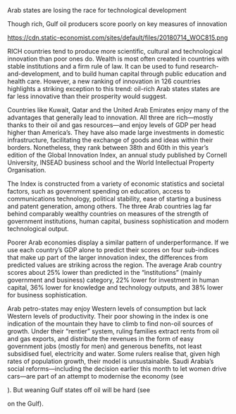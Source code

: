 Arab states are losing the race for technological development

Though rich, Gulf oil producers score poorly on key measures of innovation

https://cdn.static-economist.com/sites/default/files/20180714_WOC815.png

RICH countries tend to produce more scientific, cultural and technological innovation than poor ones do. Wealth is most often created in countries with stable institutions and a firm rule of law. It can be used to fund research-and-development, and to build human capital through public education and health care. However, a new ranking of innovation in 126 countries highlights a striking exception to this trend: oil-rich Arab states states are far less innovative than their prosperity would suggest.

Countries like Kuwait, Qatar and the United Arab Emirates enjoy many of the advantages that generally lead to innovation. All three are rich—mostly thanks to their oil and gas resources—and enjoy levels of GDP per head higher than America’s. They have also made large investments in domestic infrastructure, facilitating the exchange of goods and ideas within their borders. Nonetheless, they rank between 38th and 60th in this year’s edition of the Global Innovation Index, an annual study published by Cornell University, INSEAD business school and the World Intellectual Property Organisation. 

The Index is constructed from a variety of economic statistics and societal factors, such as government spending on education, access to communications technology, political stability, ease of starting a business and patent generation, among others. The three Arab countries lag far behind comparably wealthy countries on measures of the strength of government institutions, human capital, business sophistication and modern technological output.

Poorer Arab economies display a similar pattern of underperformance. If we use each country’s GDP alone to predict their scores on four sub-indices that make up part of the larger innovation index, the differences from predicted values are striking across the region. The average Arab country scores about 25% lower than predicted in the “institutions” (mainly government and business) category, 22% lower for investment in human capital, 36% lower for knowledge and technology outputs, and 38% lower for business sophistication. 

Arab petro-states may enjoy Western levels of consumption but lack Western levels of productivity. Their poor showing in the index is one indication of the mountain they have to climb to find non-oil sources of growth. Under their “rentier” system, ruling families extract rents from oil and gas exports, and distribute the revenues in the form of easy government jobs (mostly for men) and generous benefits, not least subsidised fuel, electricity and water. Some rulers realise that, given high rates of population growth, their model is unsustainable. Saudi Arabia’s social reforms—including the decision earlier this month to let women drive cars—are part of an attempt to modernise the economy (see 

). But weaning Gulf states off oil will be hard (see 

 on the Gulf). 